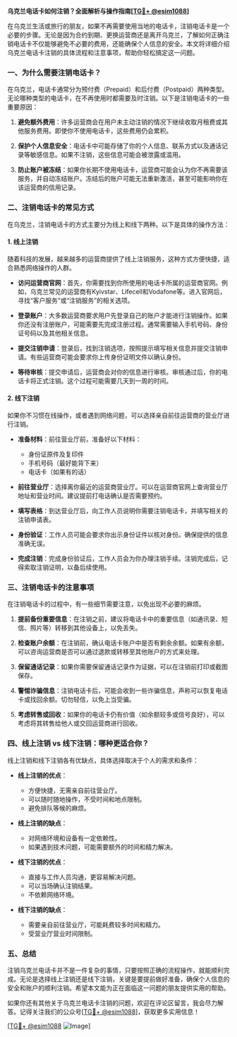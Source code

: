 **乌克兰电话卡如何注销？全面解析与操作指南[[TG💪+ @esim1088](https://t.me/s/esim1088)]**

在乌克兰生活或旅行的朋友，如果不再需要使用当地的电话卡，注销电话卡是一个必要的步骤。无论是因为合约到期、更换运营商还是离开乌克兰，了解如何正确注销电话卡不仅能够避免不必要的费用，还能确保个人信息的安全。本文将详细介绍乌克兰电话卡注销的具体流程和注意事项，帮助你轻松搞定这一问题。

### 一、为什么需要注销电话卡？

在乌克兰，电话卡通常分为预付费（Prepaid）和后付费（Postpaid）两种类型。无论哪种类型的电话卡，在不再使用时都需要及时注销。以下是注销电话卡的一些重要原因：

1. **避免额外费用**：许多运营商会在用户未主动注销的情况下继续收取月租费或其他服务费用。即使你不使用电话卡，这些费用仍会累积。
   
2. **保护个人信息安全**：电话卡中可能存储了你的个人信息、联系方式以及通话记录等敏感信息。如果不注销，这些信息可能会被泄露或滥用。

3. **防止账户被冻结**：如果你长期不使用电话卡，运营商可能会认为你不再需要该服务，并自动冻结账户。冻结后的账户可能无法重新激活，甚至可能影响你在该运营商的信用记录。

### 二、注销电话卡的常见方式

在乌克兰，注销电话卡的方式主要分为线上和线下两种。以下是具体的操作方法：

#### 1. 线上注销

随着科技的发展，越来越多的运营商提供了线上注销服务，这种方式方便快捷，适合熟悉网络操作的人群。

- **访问运营商官网**：首先，你需要找到你所使用的电话卡所属的运营商官网。例如，乌克兰常见的运营商有Kyivstar、Lifecell和Vodafone等。进入官网后，寻找“客户服务”或“注销服务”的相关选项。
  
- **登录账户**：大多数运营商要求用户先登录自己的账户才能进行注销操作。如果你还没有注册账户，可能需要先完成注册过程。通常需要输入手机号码、身份证号码以及其他相关信息。

- **提交注销申请**：登录后，找到注销选项，按照提示填写相关信息并提交注销申请。有些运营商可能会要求你上传身份证明文件以确认身份。

- **等待审核**：提交申请后，运营商会对你的信息进行审核。审核通过后，你的电话卡将正式注销。这个过程可能需要几天到一周的时间。

#### 2. 线下注销

如果你不习惯在线操作，或者遇到网络问题，可以选择亲自前往运营商的营业厅进行注销。

- **准备材料**：前往营业厅前，准备好以下材料：
  - 身份证原件及复印件
  - 手机号码（最好能背下来）
  - 电话卡（如果有的话）

- **前往营业厅**：选择离你最近的运营商营业厅。可以在运营商官网上查询营业厅地址和营业时间。建议提前打电话确认是否需要预约。

- **填写表格**：到达营业厅后，向工作人员说明你需要注销电话卡，并填写相关的注销申请表。

- **身份验证**：工作人员可能会要求你出示身份证件以核对身份。确保提供的信息准确无误。

- **完成注销**：完成身份验证后，工作人员会为你办理注销手续。注销完成后，记得索取注销证明，以备后续使用。

### 三、注销电话卡的注意事项

在注销电话卡的过程中，有一些细节需要注意，以免出现不必要的麻烦。

1. **提前备份重要信息**：在注销之前，建议将电话卡中的重要信息（如通讯录、短信、照片等）转移到其他设备上，以免丢失。

2. **检查账户余额**：在注销前，确认电话卡账户中是否有剩余余额。如果有余额，可以咨询运营商是否可以通过退款或转移至其他账户的方式来处理。

3. **保留通话记录**：如果你需要保留通话记录作为证据，可以在注销前打印或截图保存。

4. **警惕诈骗信息**：注销电话卡后，可能会收到一些诈骗信息，声称可以恢复电话卡或找回余额。切勿轻信，以免上当受骗。

5. **考虑转售或回收**：如果你的电话卡仍有价值（如余额较多或信号良好），可以考虑将其转售给他人或交回运营商进行回收。

### 四、线上注销 vs 线下注销：哪种更适合你？

线上注销和线下注销各有优缺点，具体选择取决于个人的需求和条件：

- **线上注销的优点**：
  - 方便快捷，无需亲自前往营业厅。
  - 可以随时随地操作，不受时间和地点限制。
  - 避免排队等候的麻烦。

- **线上注销的缺点**：
  - 对网络环境和设备有一定依赖性。
  - 如果遇到技术问题，可能需要额外的时间和精力解决。

- **线下注销的优点**：
  - 直接与工作人员沟通，更容易解决问题。
  - 可以当场确认注销结果。
  - 不依赖网络环境。

- **线下注销的缺点**：
  - 需要亲自前往营业厅，可能耗费较多时间和精力。
  - 受营业厅营业时间限制。

### 五、总结

注销乌克兰电话卡并不是一件复杂的事情，只要按照正确的流程操作，就能顺利完成。无论是选择线上注销还是线下注销，关键是要提前做好准备，确保个人信息的安全和账户的顺利注销。希望本文能为正在面临这一问题的朋友提供实用的帮助。

如果你还有其他关于乌克兰电话卡注销的问题，欢迎在评论区留言，我会尽力解答。记得关注我们的公众号[[TG💪+ @esim1088](https://t.me/s/esim1088)]，获取更多实用信息！

[[TG💪+ @esim1088](https://t.me/s/esim1088) ![Image](https://i.postimg.cc/4NQfJmqS/Snipaste-2025-05-13-00-14-12.png)]